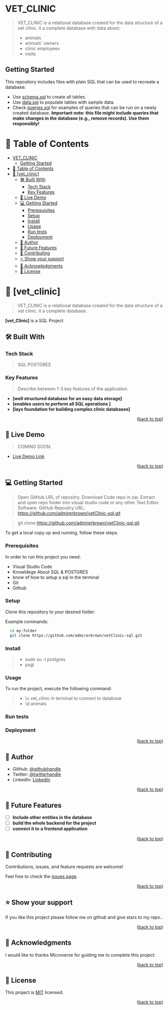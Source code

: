 # VET_CLINIC

> VET_CLINIC is a relational database created for  the data structure of a vet clinic. it a complete  database with data about:
>- animals
>- animals' owners
>- clinic employees
>- visits


## Getting Started

This repository includes files with plain SQL that can be used to recreate a database:

- Use [schema.sql](./schema.sql) to create all tables.
- Use [data.sql](./data.sql) to populate tables with sample data.
- Check [queries.sql](./queries.sql) for examples of queries that can be run on a newly created database. **Important note: this file might include queries that make changes in the database (e.g., remove records). Use them responsibly!**

<a name="readme-top"></a>

<!--
HOW TO USE:
This is an example of how you may give instructions on setting up your project locally.

Modify this file to match your project and remove sections that don't apply.

REQUIRED SECTIONS:
- Table of Contents
- About the Project
  - Built With
  - Live Demo
- Getting Started
- Authors
- Future Features
- Contributing
- Show your support
- Acknowledgements
- License

After you're finished please remove all the comments and instructions!
-->


<!-- TABLE OF CONTENTS -->

# 📗 Table of Contents

- [VET\_CLINIC](#vet_clinic)
  - [Getting Started](#getting-started)
- [📗 Table of Contents](#-table-of-contents)
- [📖 \[vet\_clinic\] ](#-vet_clinic-)
  - [🛠 Built With ](#-built-with-)
    - [Tech Stack ](#tech-stack-)
    - [Key Features ](#key-features-)
  - [🚀 Live Demo ](#-live-demo-)
  - [💻 Getting Started ](#-getting-started-)
    - [Prerequisites](#prerequisites)
    - [Setup](#setup)
    - [Install](#install)
    - [Usage](#usage)
    - [Run tests](#run-tests)
    - [Deployment](#deployment)
  - [👥 Author ](#-author-)
  - [🔭 Future Features ](#-future-features-)
  - [🤝 Contributing ](#-contributing-)
  - [⭐️ Show your support ](#️-show-your-support-)
  - [🙏 Acknowledgments ](#-acknowledgments-)
  - [📝 License ](#-license-)

<!-- PROJECT DESCRIPTION -->

# 📖 [vet_clinic] <a name="about-project"></a>

> VET_CLINIC is a relational database created for  the data structure of a vet clinic. it a complete  database.

**[vet_Clinic]** is a SQL Project

## 🛠 Built With <a name="built-with"></a>

### Tech Stack <a name="tech-stack"></a>

> SQL
> POSTGRES


<!-- <details>
  <summary>Client</summary>
  <ul>
    <li><a href="https://reactjs.org/">React.js</a></li>
  </ul>
</details>

<details>
  <summary>Server</summary>
  <ul>
    <li><a href="https://expressjs.com/">Express.js</a></li>
  </ul>
</details>

<details>
<summary>Database</summary>
  <ul>
    <li><a href="https://www.postgresql.org/">PostgreSQL</a></li>
  </ul>
</details> -->

<!-- Features -->

### Key Features <a name="key-features"></a>

> Describe between 1-3 key features of the application.

- **[well structured database for an easy data storage]**
- **[enables users to perform all SQL operations ]**
- **[lays foundation for building complex clinic databases]**

<p align="right">(<a href="#readme-top">back to top</a>)</p>

<!-- LIVE DEMO -->

## 🚀 Live Demo <a name="live-demo"></a>

> COMING SOON.

- [Live Demo Link](https://yourdeployedapplicationlink.com)

<p align="right">(<a href="#readme-top">back to top</a>)</p>

<!-- GETTING STARTED -->

## 💻 Getting Started <a name="getting-started"></a>

> Open GitHub URL of repositry.
>Download Code repo in zip.
>Extract and open repo folder into visual studio code or any other Text Editor Software.
>GitHub Repositry URL: https://github.com/admirerbrown/vetClinic-sql.git 

>git clone https://github.com/admirerbrown/vetClinic-sql.git

To get a local copy up and running, follow these steps.

### Prerequisites

In order to run this project you need:
- Visual Studio Code
- Knowldege About SQL & POSTGRES
- know of how to setup a sql in the terminal
- Git
- Github

<!--
Example command:

```sh
 gem install rails
```
 -->

### Setup

Clone this repository to your desired folder:


Example commands:

```sh
  cd my-folder
  git clone https://github.com/admirerbrown/vetClinic-sql.git
```

### Install
> - sudo su -l postgres
> - psgl

<!--
Example command:

```sh
  cd my-project
  gem install
```
--->

### Usage

To run the project, execute the following command:
> - \c vet_clinic in terminal to connect to database
> - \d animals 

<!--
Example command:

```sh
  rails server
```
--->

### Run tests

<!-- To run tests, run the following command: -->

<!--
Example command:

```sh
  bin/rails test test/models/article_test.rb
```
--->

### Deployment


<p align="right">(<a href="#readme-top">back to top</a>)</p>

<!-- AUTHORS -->

## 👥 Author <a name="authors"></a>


- GitHub: [@githubhandle](https://github.com/admirerbrown)
- Twitter: [@twitterhandle](https://twitter.com/brown_admirer)
- LinkedIn: [LinkedIn](https://www.linkedin.com/in/samuel-ntow-kyere/)



<p align="right">(<a href="#readme-top">back to top</a>)</p>

<!-- FUTURE FEATURES -->

## 🔭 Future Features <a name="future-features"></a>


- [ ] **Include other entities in the database**
- [ ] **build the whole backend for the project**
- [ ] **connect it to a frontend application**

<p align="right">(<a href="#readme-top">back to top</a>)</p>

<!-- CONTRIBUTING -->

## 🤝 Contributing <a name="contributing"></a>

Contributions, issues, and feature requests are welcome!

Feel free to check the [issues page](https://github.com/admirerbrown/vetClinic-sql/issues).

<p align="right">(<a href="#readme-top">back to top</a>)</p>

<!-- SUPPORT -->

## ⭐️ Show your support <a name="support"></a>


If you like this project please follow me on github and give stars to my repo..

<p align="right">(<a href="#readme-top">back to top</a>)</p>

<!-- ACKNOWLEDGEMENTS -->

## 🙏 Acknowledgments <a name="acknowledgements"></a>

I would like to thanks Microverse for guiding me to complete this project.

<p align="right">(<a href="#readme-top">back to top</a>)</p>


<!-- LICENSE -->

## 📝 License <a name="license"></a>

This project is [MIT](./LICENSE) licensed.


<p align="right">(<a href="#readme-top">back to top</a>)</p>
